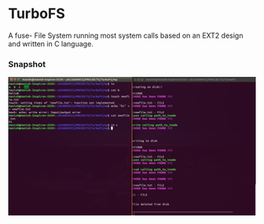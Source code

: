 # TurboFS

A fuse- File System running most system calls based on an EXT2 design and written in C language.

### Snapshot
![alt text](https://github.com/ManishShettyM/TurboFS/blob/master/running.png)
